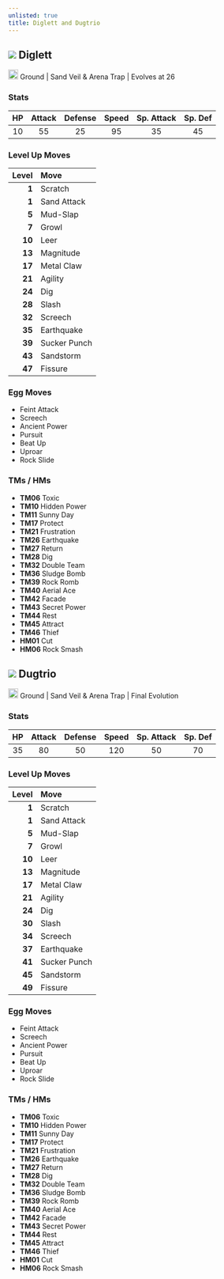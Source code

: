 ```yaml
---
unlisted: true
title: Diglett and Dugtrio
---
```

## ![](https://serebii.net/emerald/pokemon/050.png) Diglett
<img src="https://archives.bulbagarden.net/media/upload/thumb/2/27/Ground_icon_SwSh.png/64px-Ground_icon_SwSh.png" width="20px" height="20px"> Ground | Sand Veil & Arena Trap | Evolves at 26

### Stats

| HP | Attack | Defense | Speed | Sp. Attack | Sp. Def |
|:---:|:---:|:---:|:---:|:---:|:---:|
| 10 | 55 | 25 | 95 | 35 | 45 |

### Level Up Moves

| Level | Move |
|---:|:---|
| **1** | Scratch |
| **1** | Sand Attack |
| **5** | Mud-Slap |
| **7** | Growl |
| **10** | Leer |
| **13** | Magnitude |
| **17** | Metal Claw |
| **21** | Agility |
| **24** | Dig |
| **28** | Slash |
| **32** | Screech |
| **35** | Earthquake |
| **39** | Sucker Punch |
| **43** | Sandstorm |
| **47** | Fissure |

### Egg Moves
- Feint Attack
- Screech
- Ancient Power
- Pursuit
- Beat Up
- Uproar
- Rock Slide

### TMs / HMs
- **TM06** Toxic
- **TM10** Hidden Power
- **TM11** Sunny Day
- **TM17** Protect
- **TM21** Frustration
- **TM26** Earthquake
- **TM27** Return
- **TM28** Dig
- **TM32** Double Team
- **TM36** Sludge Bomb
- **TM39** Rock Romb
- **TM40** Aerial Ace
- **TM42** Facade
- **TM43** Secret Power
- **TM44** Rest
- **TM45** Attract
- **TM46** Thief
- **HM01** Cut
- **HM06** Rock Smash

## ![](https://serebii.net/emerald/pokemon/051.png) Dugtrio
<img src="https://archives.bulbagarden.net/media/upload/thumb/2/27/Ground_icon_SwSh.png/64px-Ground_icon_SwSh.png" width="20px" height="20px"> Ground | Sand Veil & Arena Trap | Final Evolution

### Stats

| HP | Attack | Defense | Speed | Sp. Attack | Sp. Def |
|:---:|:---:|:---:|:---:|:---:|:---:|
| 35 | 80 | 50 | 120 | 50 | 70 |

### Level Up Moves

| Level | Move |
|---:|:---|
| **1** | Scratch |
| **1** | Sand Attack |
| **5** | Mud-Slap |
| **7** | Growl |
| **10** | Leer |
| **13** | Magnitude |
| **17** | Metal Claw |
| **21** | Agility |
| **24** | Dig |
| **30** | Slash |
| **34** | Screech |
| **37** | Earthquake |
| **41** | Sucker Punch |
| **45** | Sandstorm |
| **49** | Fissure |

### Egg Moves
- Feint Attack
- Screech
- Ancient Power
- Pursuit
- Beat Up
- Uproar
- Rock Slide

### TMs / HMs
- **TM06** Toxic
- **TM10** Hidden Power
- **TM11** Sunny Day
- **TM17** Protect
- **TM21** Frustration
- **TM26** Earthquake
- **TM27** Return
- **TM28** Dig
- **TM32** Double Team
- **TM36** Sludge Bomb
- **TM39** Rock Romb
- **TM40** Aerial Ace
- **TM42** Facade
- **TM43** Secret Power
- **TM44** Rest
- **TM45** Attract
- **TM46** Thief
- **HM01** Cut
- **HM06** Rock Smash
